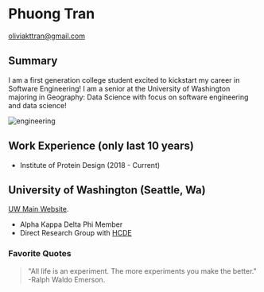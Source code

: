 
# Phuong Tran
<oliviakttran@gmail.com>

## Summary

I am a first generation college student excited to kickstart my career in Software Engineering! I am a senior at the University of Washington majoring in Geography: Data Science with focus on software engineering and data science!

<img src="https://www.google.com/url?sa=i&url=https%3A%2F%2Fwww.dataquest.io%2Fblog%2Fwhat-is-data-science%2F&psig=AOvVaw2mBRDZMTcq7lCk8ofSFWyK&ust=1649557810046000&source=images&cd=vfe&ved=0CAoQjRxqFwoTCPjw0-33hfcCFQAAAAAdAAAAABAZ" alt="engineering">

## Work Experience (only last 10 years)
- Institute of Protein Design (2018 - Current)

## University of Washington (Seattle, Wa) 

[UW Main Website](https://www.washington.edu/).

- Alpha Kappa Delta Phi Member
- Direct Research Group with [HCDE](https://www.hcde.washington.edu/)


### Favorite Quotes
>  "All life is an experiment. The more experiments you make the better."
>  -Ralph Waldo Emerson.

